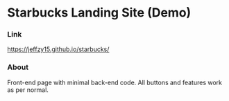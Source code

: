 # Starbucks Landing Site (Demo)

### Link
https://jeffzy15.github.io/starbucks/

### About

Front-end page with minimal back-end code. All buttons and features
work as per normal. 
